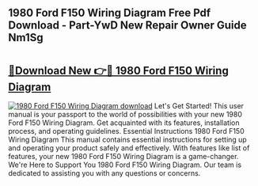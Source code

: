 ## 1980 Ford F150 Wiring Diagram Free Pdf Download - Part-YwD New Repair Owner Guide Nm1Sg

# <h2><a href="http://dfh5xxa.blite.top/?on=1980+Ford+F150+Wiring+Diagram">🔗Download New 👉🔴 1980 Ford F150 Wiring Diagram</a></h2>

[![1980 Ford F150 Wiring Diagram download](https://i.imgur.com/lujVjoI.png)](http://dfh5xxa.blite.top/?on=1980+Ford+F150+Wiring+Diagram)
Let's Get Started! This user manual is your passport to the world of possibilities with your new 1980 Ford F150 Wiring Diagram. Get acquainted with its features, installation process, and operating guidelines. Essential Instructions 1980 Ford F150 Wiring Diagram This manual contains essential instructions for setting up and operating your product safely and effectively. With features like list of features, your new 1980 Ford F150 Wiring Diagram is a game-changer. We're Here to Support You 1980 Ford F150 Wiring Diagram. Our team is dedicated to assisting you with any questions or concerns.
